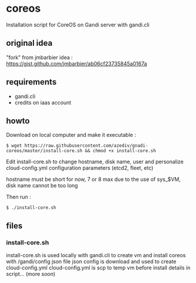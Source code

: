 # coreos
Installation script for CoreOS on Gandi server with gandi.cli

## original idea
"fork" from jmbarbier idea : 
https://gist.github.com/jmbarbier/ab06cf23735845a0167a

## requirements
 - gandi.cli
 - credits on iaas account

## howto 

Download on local computer and make it executable : 

    $ wget https://raw.githubusercontent.com/azediv/gnadi-coreos/master/install-core.sh && chmod +x install-core.sh

Edit install-core.sh to change hostname, disk name, user and personalize cloud-config.yml configuration parameters
(etcd2, fleet, etc)

hostname must be short for now, 7 or 8 max due to the use of sys_$VM, disk name cannot be too long

Then run :

    $ ./install-core.sh

## files

### install-core.sh

install-core.sh is used locally with gandi.cli to create vm and install coreos with /gandi/config json file 
json config is download and used to create cloud-config.yml
cloud-config.yml is scp to temp vm before install
details in script... (more soon)
